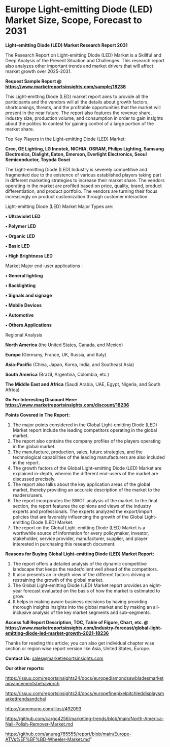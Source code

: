  # Europe Light-emitting Diode (LED) Market Size, Scope, Forecast to 2031

<strong>Light-emitting Diode (LED) Market Research Report 2031</strong>

The Research Report on Light-emitting Diode (LED) Market is a Skillful and Deep Analysis of the Present Situation and Challenges. This research report also analyzes other important trends and market drivers that will affect market growth over 2025-2031.

<strong>Request Sample Report @ <a href=https://www.marketreportsinsights.com/sample/18236>https://www.marketreportsinsights.com/sample/18236</a></strong>

This Light-emitting Diode (LED) market report aims to provide all the participants and the vendors will all the details about growth factors, shortcomings, threats, and the profitable opportunities that the market will present in the near future. The report also features the revenue share, industry size, production volume, and consumption in order to gain insights about the politics to contest for gaining control of a large portion of the market share.

Top Key Players in the Light-emitting Diode (LED) Market:

<strong>Cree, GE Lighting, LG Innotek, NICHIA, OSRAM, Philips Lighting, Samsung Electronics, Dialight, Eaton, Emerson, Everlight Electronics, Seoul Semiconductor, Toyoda Gosei</strong>

The Light-emitting Diode (LED) Industry is severely competitive and fragmented due to the existence of various established players taking part in different marketing strategies to increase their market share. The vendors operating in the market are profiled based on price, quality, brand, product differentiation, and product portfolio. The vendors are turning their focus increasingly on product customization through customer interaction.

Light-emitting Diode (LED) Market Major Types are:

<strong>• Ultraviolet LED

• Polymer LED

• Organic LED

• Basic LED

• High Brightness LED</strong>

Market Major end-user applications :

<strong>• General lighting

• Backlighting

• Signals and signage

• Mobile Devices

• Automotive

• Others Applications</strong>

Regional Analysis

</u><strong><b>North America</b></strong> (the United States, Canada, and Mexico)

<strong><b>Europe </b></strong>(Germany, France, UK, Russia, and Italy)

<strong><b>Asia-Pacific</b></strong> (China, Japan, Korea, India, and Southeast Asia)

<strong><b>South America</b></strong> (Brazil, Argentina, Colombia, etc.)

<strong><b>The Middle East and Africa</b></strong> (Saudi Arabia, UAE, Egypt, Nigeria, and South Africa)

<strong>Go For Interesting Discount Here: <a href=https://www.marketreportsinsights.com/discount/18236>https://www.marketreportsinsights.com/discount/18236</a></strong>

<strong>Points Covered in The Report:</strong>
<ol>
  <li>The major points considered in the Global Light-emitting Diode (LED) Market report include the leading competitors operating in the global market.</li>
  <li>The report also contains the company profiles of the players operating in the global market.</li>
  <li>The manufacture, production, sales, future strategies, and the technological capabilities of the leading manufacturers are also included in the report.</li>
  <li>The growth factors of the Global Light-emitting Diode (LED) Market are explained in-depth, wherein the different end-users of the market are discussed precisely.</li>
  <li>The report also talks about the key application areas of the global market, thereby providing an accurate description of the market to the readers/users.</li>
  <li>The report incorporates the SWOT analysis of the market. In the final section, the report features the opinions and views of the industry experts and professionals. The experts analyzed the export/import policies that are favorably influencing the growth of the Global Light-emitting Diode (LED) Market.</li>
  <li>The report on the Global Light-emitting Diode (LED) Market is a worthwhile source of information for every policymaker, investor, stakeholder, service provider, manufacturer, supplier, and player interested in purchasing this research document.</li>
</ol>
<strong>Reasons for Buying Global Light-emitting Diode (LED) Market Report:</strong>

<ol>
  <li>The report offers a detailed analysis of the dynamic competitive landscape that keeps the reader/client well ahead of the competitors.</li>
  <li>It also presents an in-depth view of the different factors driving or restraining the growth of the global market.</li>
  <li>The Global Light-emitting Diode (LED) Market report provides an eight-year forecast evaluated on the basis of how the market is estimated to grow.</li>
  <li>It helps in making aware business decisions by having providing thorough insights insights into the global market and by making an all-inclusive analysis of the key market segments and sub-segments.</li>
</ol>
<strong>Access full Report Description, TOC, Table of Figure, Chart, etc. @ <a href=https://www.marketreportsinsights.com/industry-forecast/global-light-emitting-diode-led-market-growth-2021-18236>https://www.marketreportsinsights.com/industry-forecast/global-light-emitting-diode-led-market-growth-2021-18236</a></strong>


Thanks for reading this article; you can also get individual chapter wise section or region wise report version like Asia, United States, Europe.

<strong>Contact Us:</strong>
sales@marketreportsinsights.com

<strong>Our other reports:</strong>

<a href=https://issuu.com/reportsinsights24/docs/europediamondsawbladesmarketadvancementsbehaviorch>https://issuu.com/reportsinsights24/docs/europediamondsawbladesmarketadvancementsbehaviorch</a>

<a href=https://issuu.com/reportsinsights24/docs/europefinepixelpitchleddisplaysmarkettrendsandchal>https://issuu.com/reportsinsights24/docs/europefinepixelpitchleddisplaysmarkettrendsandchal</a>

<a href=https://tanomuno.com/illust/492093>https://tanomuno.com/illust/492093</a>

<a href=https://github.com/cargo4256/marketing-trends/blob/main/North-America-Nail-Polish-Remover-Market.md>https://github.com/cargo4256/marketing-trends/blob/main/North-America-Nail-Polish-Remover-Market.md</a>

<a href=https://github.com/anurag765555/report/blob/main/Europe-ATVs%EF%BF%BD-Wheeler-Market.md>https://github.com/anurag765555/report/blob/main/Europe-ATVs%EF%BF%BD-Wheeler-Market.md</a>"
